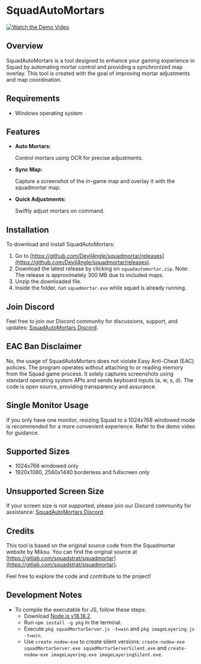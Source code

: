 # SquadAutoMortars

[![Watch the Demo Video](https://img.youtube.com/vi/uF3VQAWmt88/0.jpg)](https://www.youtube.com/watch?v=uF3VQAWmt88)

## Overview
SquadAutoMortars is a tool designed to enhance your gaming experience in Squad by automating mortar control and providing a synchronized map overlay. This tool is created with the goal of improving mortar adjustments and map coordination.

## Requirements
- Windows operating system

## Features
- **Auto Mortars:**

   Control mortars using OCR for precise adjustments.
  
- **Sync Map:**

   Capture a screenshot of the in-game map and overlay it with the squadmortar map.

- **Quick Adjustments:**

   Swiftly adjust mortars on command.

## Installation
To download and install SquadAutoMortars:
1. Go to [https://github.com/Devil4ngle/squadmortar/releases](https://github.com/Devil4ngle/squadmortar/releases).
2. Download the latest release by clicking on `squadautomortar.zip`.
Note: The release is approximately 300 MB due to included maps.
3. Unzip the downloaded file.
4. Inside the folder, run `squadmortar.exe` while squad is already running.

## Join Discord
Feel free to join our Discord community for discussions, support, and updates: [SquadAutoMortars Discord](https://discord.gg/Qc5y4satdz).

## EAC Ban Disclaimer
No, the usage of SquadAutoMortars does not violate Easy Anti-Cheat (EAC) policies. The program operates without attaching to or reading memory from the Squad game process. It solely captures screenshots using standard operating system APIs and sends keyboard inputs (a, w, s, d). The code is open source, providing transparency and assurance.

## Single Monitor Usage
If you only have one monitor, resizing Squad to a 1024x768 windowed mode is recommended for a more convenient experience. Refer to the demo video for guidance.

## Supported Sizes
- 1024x768 windowed only
- 1920x1080, 2560x1440 borderless and fullscreen only

## Unsupported Screen Size
If your screen size is not supported, please join our Discord community for assistance: [SquadAutoMortars Discord](https://discord.gg/Qc5y4satdz).


## Credits
This tool is based on the original source code from the Squadmortar website by Miksu. You can find the original source at [https://gitlab.com/squadstrat/squadmortar](https://gitlab.com/squadstrat/squadmortar).

Feel free to explore the code and contribute to the project!

## Development Notes
- To compile the executable for JS, follow these steps:
  - Download [Node.js v18.18.2](https://nodejs.org/download/release/v18.18.2/node-v18.18.2-x64.msi).
  - Run `npm install -g pkg` in the terminal.
  - Execute `pkg squadMortarServer.js -t=win` and `pkg imageLayering.js -t=win`.
  - Use `create-nodew-exe` to create silent versions: `create-nodew-exe squadMortarServer.exe squadMortarServerSilent.exe` and `create-nodew-exe imageLayering.exe imageLayeringSilent.exe`.
